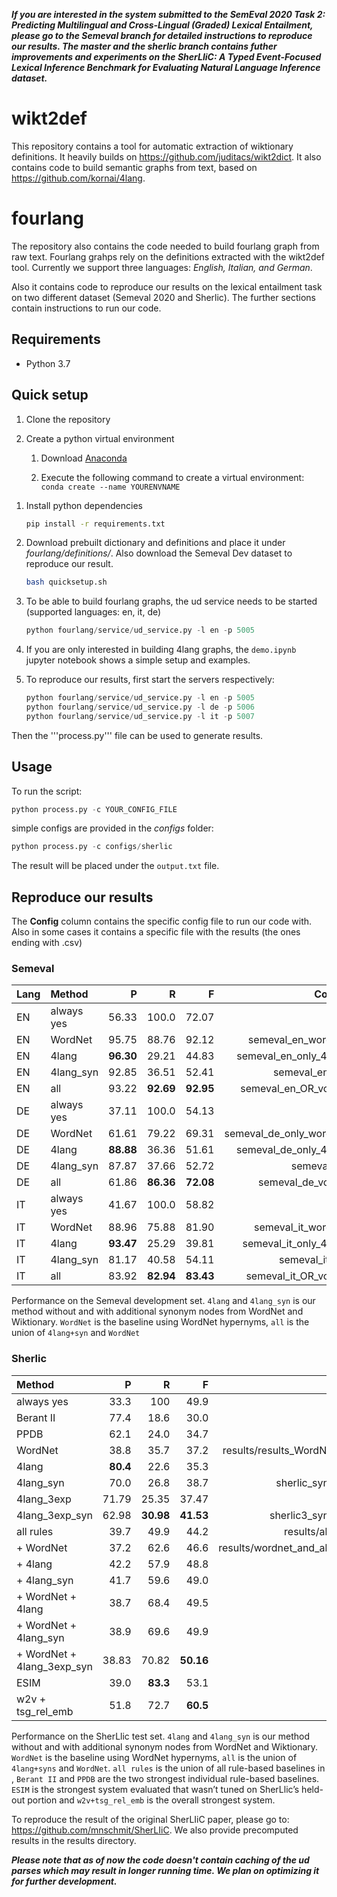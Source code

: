 ***If you are interested in the system submitted to the SemEval 2020 Task 2: Predicting Multilingual and Cross-Lingual (Graded) Lexical Entailment, please go to the Semeval branch for detailed instructions to reproduce our results. The master and the sherlic branch contains futher improvements and experiments on the SherLIiC: A Typed Event-Focused Lexical Inference Benchmark for Evaluating Natural Language Inference dataset.***


# wikt2def

This repository contains a tool for automatic extraction of wiktionary definitions. It heavily builds on https://github.com/juditacs/wikt2dict. It also contains code to build semantic graphs from text, based on https://github.com/kornai/4lang.

# fourlang

The repository also contains the code needed to build fourlang graph from raw text. Fourlang grahps rely on the definitions extracted with the wikt2def tool. Currently we support three languages: *English, Italian, and German*.

Also it contains code to reproduce our results on the lexical entailment task on two different dataset (Semeval 2020 and Sherlic). The further sections contain instructions to run our code.

## Requirements

- Python 3.7

## Quick setup

1. Clone the repository
1. Create a python virtual environment

   1. Download [Anaconda](https://conda.io/miniconda.html)
   
   1. Execute the following command to create a virtual environment: `conda create --name YOURENVNAME`

1) Install python dependencies

   ```bash
   pip install -r requirements.txt
   ```
   
2) Download prebuilt dictionary and definitions and place it under *fourlang/definitions/*. Also download the Semeval Dev dataset to reproduce our result.
   ```bash
   bash quicksetup.sh
   ```
3) To be able to build fourlang graphs, the ud service needs to be started (supported languages: en, it, de)
   ```python
   python fourlang/service/ud_service.py -l en -p 5005
   ```
4) If you are only interested in building 4lang graphs, the ```demo.ipynb``` jupyter notebook shows a simple setup and examples.

5) To reproduce our results, first start the servers respectively:
   ```python
   python fourlang/service/ud_service.py -l en -p 5005
   python fourlang/service/ud_service.py -l de -p 5006
   python fourlang/service/ud_service.py -l it -p 5007
   ```
  Then the '''process.py''' file can be used to generate results.


## Usage 

 To run the script:
 ```python
 python process.py -c YOUR_CONFIG_FILE
 ```

 simple configs are provided in the _configs_ folder:

 ```python
 python process.py -c configs/sherlic
 ```

 The result will be placed under the ```output.txt``` file.
 
 
 ## Reproduce our results
 The **Config** column contains the specific config file to run our code with. Also in some cases it contains a specific file with the results (the ones ending with .csv)
 
 ### Semeval
 <div id="table:semeval_results">

| <span>**Lang**</span> | <span>**Method** </span> |     <span>**P**</span> |     <span>**R**</span> |     <span>**F**</span> | Config  |
| :-------------------- | :----------------------- | ---------------------: | ---------------------: | ---------------------: | -: |
|         EN              | always yes               |                  56.33 |                  100.0 |                  72.07 |  |
|         EN              | WordNet                  |                  95.75 |                  88.76 |                  92.12 |semeval_en_wordnet  |
|         EN              | 4lang                    | <span>**96.30**</span> |                  29.21 |                  44.83 | semeval_en_only_4lang |
|         EN              | 4lang\_syn               |                  92.85 |                  36.51 |                  52.41 | semeval_en_OR |
|         EN              | all                      |                  93.22 | <span>**92.69**</span> | <span>**92.95**</span> |semeval_en_OR_voting  |
|         DE              | always yes               |                  37.11 |                  100.0 |                  54.13 |  |
|         DE              | WordNet                  |                  61.61 |                  79.22 |                  69.31 | semeval_de_only_wordnet |
|         DE              | 4lang                    | <span>**88.88**</span> |                  36.36 |                  51.61 | semeval_de_only_4lang |
|         DE              | 4lang\_syn               |                  87.87 |                  37.66 |                  52.72 | semeval_de |
|         DE              | all                      |                  61.86 | <span>**86.36**</span> | <span>**72.08**</span> | semeval_de_voting |
|         IT              | always yes               |                  41.67 |                  100.0 |                  58.82 |  |
|         IT              | WordNet                  |                  88.96 |                  75.88 |                  81.90 | semeval_it_wordnet |
|         IT              | 4lang                    | <span>**93.47**</span> |                  25.29 |                  39.81 |semeval_it_only_4lang  |
|         IT              | 4lang\_syn               |                  81.17 |                  40.58 |                  54.11 | semeval_it_OR |
|         IT              | all                      |                  83.92 | <span>**82.94**</span> | <span>**83.43**</span> | semeval_it_OR_voting |

Performance on the Semeval development set. `4lang` and `4lang_syn` is
our method without and with additional synonym nodes from WordNet and
Wiktionary. `WordNet` is the baseline using WordNet hypernyms, `all` is
the union of `4lang+syn` and `WordNet`

</div>

 ### Sherlic
 
<div id="table:sherlic_results">

| <span>**Method** </span>      |    <span>**P**</span> |     <span>**R**</span> |     <span>**F**</span> | <span>**Config**</span> |
| :---------------------------- | --------------------: | ---------------------: | ---------------------: | ---------------------:  |
| always yes                    |                  33.3 |                    100 |                   49.9 | |
| Berant II                     |                  77.4 |                   18.6 |                   30.0 | |
| PPDB                          |                  62.1 |                   24.0 |                   34.7 | |
| WordNet                       |                  38.8 |                   35.7 |                   37.2 | results/results_WordNet_test.csv|
| 4lang                         | <span>**80.4**</span> |                   22.6 |                   35.3 |sherlic |
| 4lang\_syn                    |                  70.0 |                   26.8 |                   38.7 |sherlic_synonyms OR |
| 4lang\_3exp                   |                 71.79 |                  25.35 |                  37.47 | sherlic3|
| 4lang\_3exp\_syn              |                 62.98 | <span>**30.98**</span> | <span>**41.53**</span> |sherlic3_synonyms OR |
| all rules                     |                  39.7 |                   49.9 |                   44.2 | results/all_rules.csv |
| \+ WordNet                    |                  37.2 |                   62.6 |                   46.6 | results/wordnet_and_all_rules.csv |
| \+ 4lang                      |                  42.2 |                   57.9 |                   48.8 | |
| \+ 4lang\_syn                 |                  41.7 |                   59.6 |                   49.0 | |
| \+ WordNet + 4lang            |                  38.7 |                   68.4 |                   49.5 | |
| \+ WordNet + 4lang\_syn       |                  38.9 |                   69.6 |                   49.9 | |
| \+ WordNet + 4lang\_3exp\_syn |                 38.83 |                  70.82 | <span>**50.16**</span> | |
| ESIM                          |                  39.0 |  <span>**83.3**</span> |                   53.1 | |
| w2v + tsg\_rel\_emb           |                  51.8 |                   72.7 |  <span>**60.5**</span> | |

Performance on the SherLlic test set. `4lang` and `4lang_syn` is our
method without and with additional synonym nodes from WordNet and
Wiktionary. `WordNet` is the baseline using WordNet hypernyms, `all` is
the union of `4lang+syns` and `WordNet`. `all rules` is the union of all
rule-based baselines in , `Berant II`  and `PPDB`  are the two strongest
individual rule-based baselines. `ESIM`  is the strongest system
evaluated that wasn’t tuned on SherLlic’s held-out portion and
`w2v+tsg_rel_emb` is the overall strongest system.

To reproduce the result of the original SherLIiC paper, please go to: https://github.com/mnschmit/SherLIiC. We also provide precomputed results in the results directory.

</div>

***Please note that as of now the code doesn't contain caching of the ud parses which may result in longer running time. We plan on optimizing it for further development.***
